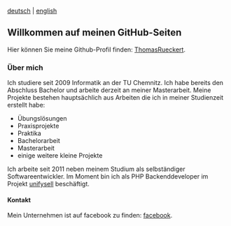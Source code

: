 [deutsch](https://thomasrueckert.github.io/de/) | [english](https://thomasrueckert.github.io/)

## Willkommen auf meinen GitHub-Seiten

Hier können Sie meine Github-Profil finden: [ThomasRueckert](https://github.com/ThomasRueckert/).

### Über mich

Ich studiere seit 2009 Informatik an der TU Chemnitz. Ich habe bereits den Abschluss Bachelor und arbeite derzeit an meiner Masterarbeit.
Meine Projekte bestehen hauptsächlich aus Arbeiten die ich in meiner Studienzeit erstellt habe:

- Übungslösungen
- Praxisprojekte 
- Praktika
- Bachelorarbeit
- Masterarbeit
- einige weitere kleine Projekte

Ich arbeite seit 2011 neben meinem Studium als selbständiger Softwareentwickler.
Im Moment bin ich als PHP Backenddeveloper im Projekt [unifysell](https://github.com/unifysell) beschäftigt.

#### Kontakt

Mein Unternehmen ist auf facebook zu finden: [facebook](https://www.facebook.com/thomasrueckertsoftwareentwicklung).
